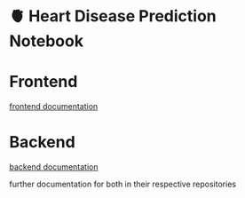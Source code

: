 # 🫀 Heart Disease Prediction Notebook


# Frontend
[frontend documentation](/frontend/README.md)
# Backend
[backend documentation](/backend/README.md)  

further documentation for both in their respective repositories
